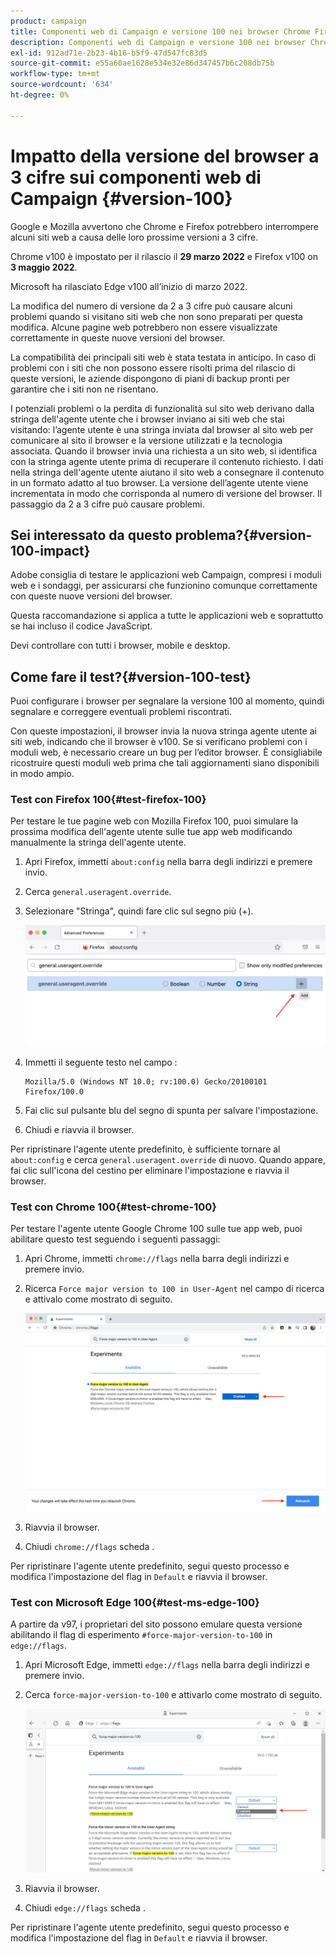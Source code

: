 ```yaml
---
product: campaign
title: Componenti web di Campaign e versione 100 nei browser Chrome Firefox e Edge
description: Componenti web di Campaign e versione 100 nei browser Chrome, Firefox e Edge
exl-id: 912ad71e-2b23-4b16-b5f9-47d547fc83d5
source-git-commit: e55a60ae1628e534e32e86d347457b6c208db75b
workflow-type: tm+mt
source-wordcount: '634'
ht-degree: 0%

---
```


# Impatto della versione del browser a 3 cifre sui componenti web di Campaign {#version-100}

Google e Mozilla avvertono che Chrome e Firefox potrebbero interrompere alcuni siti web a causa delle loro prossime versioni a 3 cifre.

Chrome v100 è impostato per il rilascio il **29 marzo 2022** e Firefox v100 on **3 maggio 2022**.

Microsoft ha rilasciato Edge v100 all’inizio di marzo 2022.

La modifica del numero di versione da 2 a 3 cifre può causare alcuni problemi quando si visitano siti web che non sono preparati per questa modifica. Alcune pagine web potrebbero non essere visualizzate correttamente in queste nuove versioni del browser.

La compatibilità dei principali siti web è stata testata in anticipo. In caso di problemi con i siti che non possono essere risolti prima del rilascio di queste versioni, le aziende dispongono di piani di backup pronti per garantire che i siti non ne risentano.

I potenziali problemi o la perdita di funzionalità sul sito web derivano dalla stringa dell&#39;agente utente che i browser inviano ai siti web che stai visitando: l’agente utente è una stringa inviata dal browser al sito web per comunicare al sito il browser e la versione utilizzati e la tecnologia associata. Quando il browser invia una richiesta a un sito web, si identifica con la stringa agente utente prima di recuperare il contenuto richiesto. I dati nella stringa dell&#39;agente utente aiutano il sito web a consegnare il contenuto in un formato adatto al tuo browser. La versione dell’agente utente viene incrementata in modo che corrisponda al numero di versione del browser. Il passaggio da 2 a 3 cifre può causare problemi.

## Sei interessato da questo problema?{#version-100-impact}

Adobe consiglia di testare le applicazioni web Campaign, compresi i moduli web e i sondaggi, per assicurarsi che funzionino comunque correttamente con queste nuove versioni del browser.

Questa raccomandazione si applica a tutte le applicazioni web e soprattutto se hai incluso il codice JavaScript.

Devi controllare con tutti i browser, mobile e desktop.

## Come fare il test?{#version-100-test}

Puoi configurare i browser per segnalare la versione 100 al momento, quindi segnalare e correggere eventuali problemi riscontrati.

Con queste impostazioni, il browser invia la nuova stringa agente utente ai siti web, indicando che il browser è v100. Se si verificano problemi con i moduli web, è necessario creare un bug per l’editor browser. È consigliabile ricostruire questi moduli web prima che tali aggiornamenti siano disponibili in modo ampio.

### Test con Firefox 100{#test-firefox-100}

Per testare le tue pagine web con Mozilla Firefox 100, puoi simulare la prossima modifica dell&#39;agente utente sulle tue app web modificando manualmente la stringa dell&#39;agente utente.

1. Apri Firefox, immetti `about:config` nella barra degli indirizzi e premere invio.
1. Cerca `general.useragent.override`.
1. Selezionare &quot;Stringa&quot;, quindi fare clic sul segno più (+).

   ![](assets/force-user-agent-firefox.png)

1. Immetti il seguente testo nel campo :

   ```
   Mozilla/5.0 (Windows NT 10.0; rv:100.0) Gecko/20100101 Firefox/100.0
   ```

1. Fai clic sul pulsante blu del segno di spunta per salvare l&#39;impostazione.
1. Chiudi e riavvia il browser.

Per ripristinare l&#39;agente utente predefinito, è sufficiente tornare al `about:config` e cerca `general.useragent.override` di nuovo.  Quando appare, fai clic sull&#39;icona del cestino per eliminare l&#39;impostazione e riavvia il browser.

### Test con Chrome 100{#test-chrome-100}

Per testare l&#39;agente utente Google Chrome 100 sulle tue app web, puoi abilitare questo test seguendo i seguenti passaggi:

1. Apri Chrome, immetti `chrome://flags` nella barra degli indirizzi e premere invio.
1. Ricerca `Force major version to 100 in User-Agent` nel campo di ricerca e attivalo come mostrato di seguito.

   ![](assets/force-user-agent-chrome.png)

1. Riavvia il browser.
1. Chiudi `chrome://flags` scheda .

Per ripristinare l&#39;agente utente predefinito, segui questo processo e modifica l&#39;impostazione del flag in `Default` e riavvia il browser.


### Test con Microsoft Edge 100{#test-ms-edge-100}

A partire da v97, i proprietari del sito possono emulare questa versione abilitando il flag di esperimento  `#force-major-version-to-100` in `edge://flags`.

1. Apri Microsoft Edge, immetti `edge://flags` nella barra degli indirizzi e premere invio.
1. Cerca `force-major-version-to-100` e attivarlo come mostrato di seguito.

   ![](assets/force-user-agent-edge.png)

1. Riavvia il browser.
1. Chiudi `edge://flags` scheda .

Per ripristinare l&#39;agente utente predefinito, segui questo processo e modifica l&#39;impostazione del flag in `Default` e riavvia il browser.
